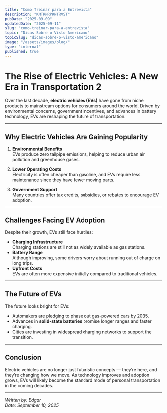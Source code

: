 ```yaml
---
title: "Como Treinar para a Entrevista"
description: "KMTRNRPRNTRVST"
pubDate: "2025-09-09"
updatedDate: "2025-09-11"
slug: "como-treinar-para-a-entrevista"
topic: "Dicas Sobre o Visto Americano"
topicSlug: "dicas-sobre-o-visto-americano"
image: "/assets/images/blog/"
type: "internal"
published: true
---
```


# The Rise of Electric Vehicles: A New Era in Transportation 2

Over the last decade, **electric vehicles (EVs)** have gone from niche products to mainstream options for consumers around the world. Driven by environmental concerns, government incentives, and advances in battery technology, EVs are reshaping the future of transportation.

---

## Why Electric Vehicles Are Gaining Popularity

1. **Environmental Benefits**  
   EVs produce zero tailpipe emissions, helping to reduce urban air pollution and greenhouse gases.

2. **Lower Operating Costs**  
   Electricity is often cheaper than gasoline, and EVs require less maintenance since they have fewer moving parts.

3. **Government Support**  
   Many countries offer tax credits, subsidies, or rebates to encourage EV adoption.

---

## Challenges Facing EV Adoption

Despite their growth, EVs still face hurdles:

- **Charging Infrastructure**  
  Charging stations are still not as widely available as gas stations.  
- **Battery Range**  
  Although improving, some drivers worry about running out of charge on long trips.  
- **Upfront Costs**  
  EVs are often more expensive initially compared to traditional vehicles.

---

## The Future of EVs

The future looks bright for EVs:

- Automakers are pledging to phase out gas-powered cars by 2035.  
- Advances in **solid-state batteries** promise longer ranges and faster charging.  
- Cities are investing in widespread charging networks to support the transition.  

---

## Conclusion

Electric vehicles are no longer just futuristic concepts — they’re here, and they’re changing how we move. As technology improves and adoption grows, EVs will likely become the standard mode of personal transportation in the coming decades.

---

*Written by: Edgar*  
*Date: September 10, 2025*